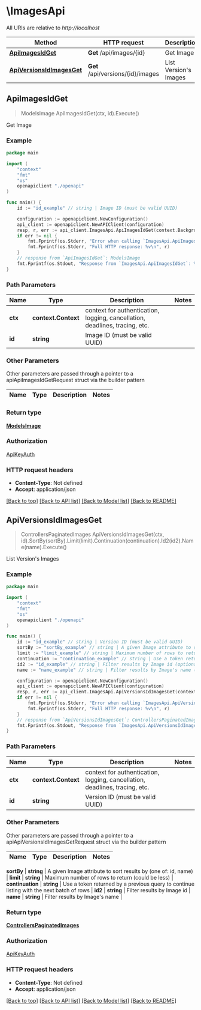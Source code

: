 # \ImagesApi

All URIs are relative to *http://localhost*

Method | HTTP request | Description
------------- | ------------- | -------------
[**ApiImagesIdGet**](ImagesApi.md#ApiImagesIdGet) | **Get** /api/images/{id} | Get Image
[**ApiVersionsIdImagesGet**](ImagesApi.md#ApiVersionsIdImagesGet) | **Get** /api/versions/{id}/images | List Version&#39;s Images



## ApiImagesIdGet

> ModelsImage ApiImagesIdGet(ctx, id).Execute()

Get Image



### Example

```go
package main

import (
    "context"
    "fmt"
    "os"
    openapiclient "./openapi"
)

func main() {
    id := "id_example" // string | Image ID (must be valid UUID)

    configuration := openapiclient.NewConfiguration()
    api_client := openapiclient.NewAPIClient(configuration)
    resp, r, err := api_client.ImagesApi.ApiImagesIdGet(context.Background(), id).Execute()
    if err != nil {
        fmt.Fprintf(os.Stderr, "Error when calling `ImagesApi.ApiImagesIdGet``: %v\n", err)
        fmt.Fprintf(os.Stderr, "Full HTTP response: %v\n", r)
    }
    // response from `ApiImagesIdGet`: ModelsImage
    fmt.Fprintf(os.Stdout, "Response from `ImagesApi.ApiImagesIdGet`: %v\n", resp)
}
```

### Path Parameters


Name | Type | Description  | Notes
------------- | ------------- | ------------- | -------------
**ctx** | **context.Context** | context for authentication, logging, cancellation, deadlines, tracing, etc.
**id** | **string** | Image ID (must be valid UUID) | 

### Other Parameters

Other parameters are passed through a pointer to a apiApiImagesIdGetRequest struct via the builder pattern


Name | Type | Description  | Notes
------------- | ------------- | ------------- | -------------


### Return type

[**ModelsImage**](ModelsImage.md)

### Authorization

[ApiKeyAuth](../README.md#ApiKeyAuth)

### HTTP request headers

- **Content-Type**: Not defined
- **Accept**: application/json

[[Back to top]](#) [[Back to API list]](../README.md#documentation-for-api-endpoints)
[[Back to Model list]](../README.md#documentation-for-models)
[[Back to README]](../README.md)


## ApiVersionsIdImagesGet

> ControllersPaginatedImages ApiVersionsIdImagesGet(ctx, id).SortBy(sortBy).Limit(limit).Continuation(continuation).Id2(id2).Name(name).Execute()

List Version's Images



### Example

```go
package main

import (
    "context"
    "fmt"
    "os"
    openapiclient "./openapi"
)

func main() {
    id := "id_example" // string | Version ID (must be valid UUID)
    sortBy := "sortBy_example" // string | A given Image attribute to sort results by (one of: id, name) (optional)
    limit := "limit_example" // string | Maximum number of rows to return (could be less) (optional)
    continuation := "continuation_example" // string | Use a token returned by a previous query to continue listing with the next batch of rows (optional)
    id2 := "id_example" // string | Filter results by Image id (optional)
    name := "name_example" // string | Filter results by Image's name (optional)

    configuration := openapiclient.NewConfiguration()
    api_client := openapiclient.NewAPIClient(configuration)
    resp, r, err := api_client.ImagesApi.ApiVersionsIdImagesGet(context.Background(), id).SortBy(sortBy).Limit(limit).Continuation(continuation).Id2(id2).Name(name).Execute()
    if err != nil {
        fmt.Fprintf(os.Stderr, "Error when calling `ImagesApi.ApiVersionsIdImagesGet``: %v\n", err)
        fmt.Fprintf(os.Stderr, "Full HTTP response: %v\n", r)
    }
    // response from `ApiVersionsIdImagesGet`: ControllersPaginatedImages
    fmt.Fprintf(os.Stdout, "Response from `ImagesApi.ApiVersionsIdImagesGet`: %v\n", resp)
}
```

### Path Parameters


Name | Type | Description  | Notes
------------- | ------------- | ------------- | -------------
**ctx** | **context.Context** | context for authentication, logging, cancellation, deadlines, tracing, etc.
**id** | **string** | Version ID (must be valid UUID) | 

### Other Parameters

Other parameters are passed through a pointer to a apiApiVersionsIdImagesGetRequest struct via the builder pattern


Name | Type | Description  | Notes
------------- | ------------- | ------------- | -------------

 **sortBy** | **string** | A given Image attribute to sort results by (one of: id, name) | 
 **limit** | **string** | Maximum number of rows to return (could be less) | 
 **continuation** | **string** | Use a token returned by a previous query to continue listing with the next batch of rows | 
 **id2** | **string** | Filter results by Image id | 
 **name** | **string** | Filter results by Image&#39;s name | 

### Return type

[**ControllersPaginatedImages**](ControllersPaginatedImages.md)

### Authorization

[ApiKeyAuth](../README.md#ApiKeyAuth)

### HTTP request headers

- **Content-Type**: Not defined
- **Accept**: application/json

[[Back to top]](#) [[Back to API list]](../README.md#documentation-for-api-endpoints)
[[Back to Model list]](../README.md#documentation-for-models)
[[Back to README]](../README.md)

